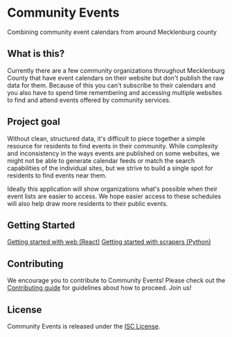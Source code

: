 # Community Events
Combining community event calendars from around Mecklenburg county

## What is this?

Currently there are a few community organizations throughout Mecklenburg County that have event calendars on their website but don't publish the raw data for them. Because of this you can't subscribe to their calendars and you also have to spend time remembering and accessing multiple websites to find and attend events offered by community services.

## Project goal

Without clean, structured data, it's difficult to piece together a simple resource for residents to find events in their community. While complexity and inconsistency in the ways events are published on some websites, we might not be able to generate calendar feeds or match the search capabilities of the individual sites, but we strive to build a single spot for residents to find events near them. 

Ideally this application will show organizations what's possible when their event lists are easier to access. We hope easier access to these schedules will also help draw more residents to their public events.

## Getting Started

[Getting started with web (React)](web/README.md)
[Getting started with scrapers (Python)](web/README.md)

## Contributing
We encourage you to contribute to Community Events! Please check out the [Contributing guide](CONTRIBUTING.md) for guidelines about how to proceed. Join us!

## License
Community Events is released under the [ISC License](LICENSE.md).
